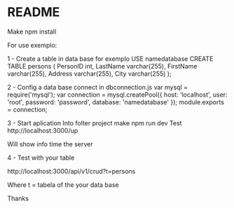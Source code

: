 # README #

Make npm install

For use exemplo:

1 - Create a table in data base for exemplo
USE namedatabase
CREATE TABLE persons (
    PersonID int,
    LastName varchar(255),
    FirstName varchar(255),
    Address varchar(255),
    City varchar(255) 
);

2 - Config a data base connect in dbconnection.js
var mysql = require('mysql');
var connection = mysql.createPool({
    host: 'localhost',
    user: 'root',
    password: 'password',
  database: 'namedatabase'
});
module.exports = connection;

3 - Start aplication
Into folter project make npm run dev
Test http://localhost:3000/up

Will show info time the server

4 - Test with your table

http://localhost:3000/api/v1/crud?t=persons

Where t = tabela of the your data base

Thanks



